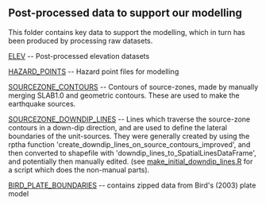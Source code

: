 Post-processed data to support our modelling
--------------------------------------------

This folder contains key data to support the modelling, which in turn has been produced 
by processing raw datasets.

[ELEV](ELEV) -- Post-processed elevation datasets

[HAZARD_POINTS](HAZARD_POINTS) -- Hazard point files for modelling

[SOURCEZONE_CONTOURS](SOURCEZONE_CONTOURS) -- Contours of source-zones, made by
manually merging SLAB1.0 and geometric contours. These are used to make the
earthquake sources.

[SOURCEZONE_DOWNDIP_LINES](SOURCEZONE_DOWNDIP_LINES) -- Lines which traverse
the source-zone contours in a down-dip direction, and are used to define the
lateral boundaries of the unit-sources. They were generally created by using
the rptha function 'create_downdip_lines_on_source_contours_improved', and then
converted to shapefile with 'downdip_lines_to_SpatialLinesDataFrame', and
potentially then manually edited. (see
[make_initial_downdip_lines.R](make_initial_downdip_lines.R) for a script which
does the non-manual parts).

[BIRD_PLATE_BOUNDARIES](BIRD_PLATE_BOUNDARIES) -- contains zipped data from
Bird's (2003) plate model

